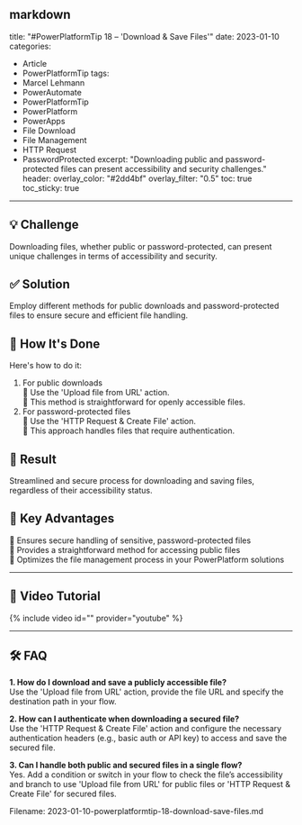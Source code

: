 markdown
---
title: "#PowerPlatformTip 18 – 'Download & Save Files'"
date: 2023-01-10
categories:
  - Article
  - PowerPlatformTip
tags:
  - Marcel Lehmann
  - PowerAutomate
  - PowerPlatformTip
  - PowerPlatform
  - PowerApps
  - File Download
  - File Management
  - HTTP Request
  - PasswordProtected
excerpt: "Downloading public and password-protected files can present accessibility and security challenges."
header:
  overlay_color: "#2dd4bf"
  overlay_filter: "0.5"
toc: true
toc_sticky: true
---

## 💡 Challenge
Downloading files, whether public or password-protected, can present unique challenges in terms of accessibility and security.

## ✅ Solution
Employ different methods for public downloads and password-protected files to ensure secure and efficient file handling.

## 🔧 How It's Done
Here's how to do it:
1. For public downloads  
   🔸 Use the 'Upload file from URL' action.  
   🔸 This method is straightforward for openly accessible files.  
2. For password-protected files  
   🔸 Use the 'HTTP Request & Create File' action.  
   🔸 This approach handles files that require authentication.

## 🎉 Result
Streamlined and secure process for downloading and saving files, regardless of their accessibility status.

## 🌟 Key Advantages
🔸 Ensures secure handling of sensitive, password-protected files  
🔸 Provides a straightforward method for accessing public files  
🔸 Optimizes the file management process in your PowerPlatform solutions

---

## 🎥 Video Tutorial
{% include video id="" provider="youtube" %}

---

## 🛠️ FAQ
**1. How do I download and save a publicly accessible file?**  
Use the 'Upload file from URL' action, provide the file URL and specify the destination path in your flow.

**2. How can I authenticate when downloading a secured file?**  
Use the 'HTTP Request & Create File' action and configure the necessary authentication headers (e.g., basic auth or API key) to access and save the secured file.

**3. Can I handle both public and secured files in a single flow?**  
Yes. Add a condition or switch in your flow to check the file’s accessibility and branch to use 'Upload file from URL' for public files or 'HTTP Request & Create File' for secured files.



Filename: 2023-01-10-powerplatformtip-18-download-save-files.md